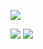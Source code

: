 <p>
<img src="https://github-readme-stats.vercel.app/api?username=LecoSchmittElias&show_icons=true&theme=tokyonight"/> 
</p>
<img src="https://github-readme-streak-stats.herokuapp.com/?user=LecoSchmittElias&theme=tokyonight"/>

<img src="https://github-readme-stats-eight-theta.vercel.app/api/top-langs/?username=LecoSchmittElias&layout=compact&langs_count=8&theme=tokyonight&include_all_commits=true&count_private=true"/>

